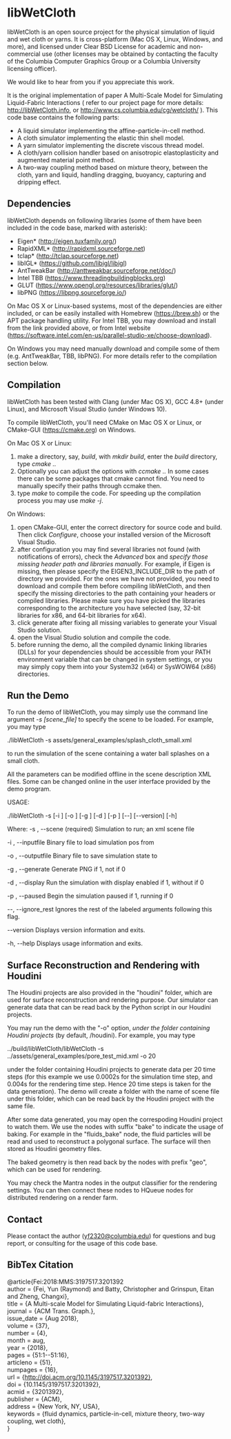 libWetCloth
================
libWetCloth is an open source project for the physical simulation of liquid and wet cloth or yarns. It is cross-platform (Mac OS X, Linux, Windows, and more), and licensed under Clear BSD License for academic and non-commercial use (other licenses may be obtained by contacting the faculty of the Columbia Computer Graphics Group or a Columbia University licensing officer). 

We would like to hear from you if you appreciate this work.

It is the original implementation of paper A Multi-Scale Model for Simulating Liquid-Fabric Interactions ( refer to our project page for more details: http://libWetCloth.info, or http://www.cs.columbia.edu/cg/wetcloth/ ). This code base contains the following parts:

 - A liquid simulator implementing the affine-particle-in-cell method.
 - A cloth simulator implementing the elastic thin shell model.
 - A yarn simulator implementing the discrete viscous thread model.
 - A cloth/yarn collision handler based on anisotropic elastoplasticity and augmented material point method. 
 - A two-way coupling method based on mixture theory, between the cloth, yarn and liquid, handling dragging, buoyancy, capturing and dripping effect.

Dependencies
--------------------
libWetCloth depends on following libraries (some of them have been included in the code base, marked with asterisk):

- Eigen* (http://eigen.tuxfamily.org/)
- RapidXML* (http://rapidxml.sourceforge.net)
- tclap* (http://tclap.sourceforge.net)
- libIGL* (https://github.com/libigl/libigl)
- AntTweakBar (http://anttweakbar.sourceforge.net/doc/)
- Intel TBB (https://www.threadingbuildingblocks.org)
- GLUT (https://www.opengl.org/resources/libraries/glut/)
- libPNG (https://libpng.sourceforge.io/)

On Mac OS X or Linux-based systems, most of the dependencies are either included, or can be easily installed with Homebrew (https://brew.sh) or the APT package handling utility. For Intel TBB, you may download and install from the link provided above, or from Intel website (https://software.intel.com/en-us/parallel-studio-xe/choose-download).

On Windows you may need manually download and compile some of them (e.g. AntTweakBar, TBB, libPNG). For more details refer to the compilation section below.

Compilation
-----------------
libWetCloth has been tested with Clang (under Mac OS X), GCC 4.8+ (under Linux), and Microsoft Visual Studio (under Windows 10).

To compile libWetCloth, you'll need CMake on Mac OS X or Linux, or CMake-GUI (https://cmake.org) on Windows.

On Mac OS X or Linux:
1. make a directory, say, *build*, with *mkdir build*, enter the *build* directory, type *cmake ..*
2. Optionally you can adjust the options with *ccmake ..* In some cases there can be some packages that cmake cannot find. You need to manually specify their paths through ccmake then.
3. type *make* to compile the code. For speeding up the compilation process you may use *make -j*.

On Windows:
1. open CMake-GUI, enter the correct directory for source code and build. Then click *Configure*, choose your installed version of the Microsoft Visual Studio.
2. after configuration you may find several libraries not found (with notifications of errors), check the *Advanced* box and *specify those missing header path and libraries manually*. For example, if Eigen is missing, then please specify the EIGEN3_INCLUDE_DIR to the path of directory we provided. For the ones we have not provided, you need to download and compile them before compiling libWetCloth, and then specify the missing directories to the path containing your headers or compiled libraries. Please make sure you have picked the libraries corresponding to the architecture you have selected (say, 32-bit libraries for x86, and 64-bit libraries for x64).
3. click generate after fixing all missing variables to generate your Visual Studio solution.
4. open the Visual Studio solution and compile the code.
5. before running the demo, all the compiled dynamic linking libraries (DLLs) for your dependencies should be accessible from your PATH environment variable that can be changed in system settings, or you may simply copy them into your System32 (x64) or SysWOW64 (x86) directories.

Run the Demo
--------------------
To run the demo of libWetCloth, you may simply use the command line argument *-s [scene_file]* to specify the scene to be loaded. For example, you may type

./libWetCloth -s assets/general_examples/splash_cloth_small.xml

to run the simulation of the scene containing a water ball splashes on a small cloth. 

All the parameters can be modified offline in the scene description XML files. Some can be changed online in the user interface provided by the demo program.

USAGE: 

   ./libWetCloth -s <string> [-i <string>] [-o <integer>] [-g <integer>] [-d <boolean>] [-p <boolean>] [--] [--version] [-h]


Where: 
   -s <string>,  --scene <string>
     (required)  Simulation to run; an xml scene file

   -i <string>,  --inputfile <string>
     Binary file to load simulation pos from

   -o <integer>,  --outputfile <integer>
     Binary file to save simulation state to

   -g <integer>,  --generate <integer>
     Generate PNG if 1, not if 0

   -d <boolean>,  --display <boolean>
     Run the simulation with display enabled if 1, without if 0

   -p <boolean>,  --paused <boolean>
     Begin the simulation paused if 1, running if 0

   --,  --ignore_rest
     Ignores the rest of the labeled arguments following this flag.

   --version
     Displays version information and exits.

   -h,  --help
     Displays usage information and exits.

Surface Reconstruction and Rendering with Houdini
--------------------------------------------------------
The Houdini projects are also provided in the "houdini" folder, which are used for surface reconstruction and rendering purpose. Our simulator can generate data that can be read back by the Python script in our Houdini projects.

You may run the demo with the "-o" option, *under the folder containing Houdini projects* (by default, <project source>/houdini). For example, you may type

../build/libWetCloth/libWetCloth -s ../assets/general_examples/pore_test_mid.xml -o 20

under the folder containing Houdini projects to generate data per 20 time steps (for this example we use 0.0002s for the simulation time step, and 0.004s for the rendering time step. Hence 20 time steps is taken for the data generation). The demo will create a folder with the name of scene file under this folder, which can be read back by the Houdini project with the same file.

After some data generated, you may open the correspoding Houdini project to watch them. We use the nodes with suffix "bake" to indicate the usage of baking. For example in the "fluids_bake" node, the fluid particles will be read and used to reconstruct a polygonal surface. The surface will then stored as Houdini geometry files.

The baked geometry is then read back by the nodes with prefix "geo", which can be used for rendering. 

You may check the Mantra nodes in the output classifier for the rendering settings. You can then connect these nodes to HQueue nodes for distributed rendering on a render farm.

Contact
-----------
Please contact the author (yf2320@columbia.edu) for questions and bug report, or consulting for the usage of this code base.

BibTex Citation
----------------------
@article{Fei:2018:MMS:3197517.3201392  
 author = {Fei, Yun (Raymond) and Batty, Christopher and Grinspun, Eitan and Zheng, Changxi},  
 title = {A Multi-scale Model for Simulating Liquid-fabric Interactions},  
 journal = {ACM Trans. Graph.},  
 issue_date = {Aug 2018},  
 volume = {37},  
 number = {4},  
 month = aug,  
 year = {2018},  
 pages = {51:1--51:16},  
 articleno = {51},  
 numpages = {16},  
 url = {http://doi.acm.org/10.1145/3197517.3201392},  
 doi = {10.1145/3197517.3201392},  
 acmid = {3201392},  
 publisher = {ACM},  
 address = {New York, NY, USA},  
 keywords = {fluid dynamics, particle-in-cell, mixture theory, two-way coupling, wet cloth},  
}  